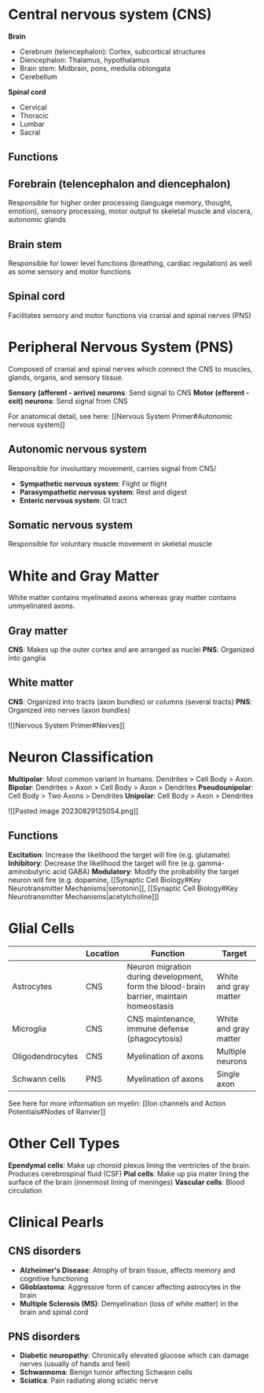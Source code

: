 # Central nervous system (CNS)
**Brain**
- Cerebrum (telencephalon): Cortex, subcortical structures
- Diencephalon: Thalamus, hypothalamus
- Brain stem: Midbrain, pons, medulla oblongata
- Cerebellum

**Spinal cord**
- Cervical
- Thoracic
- Lumbar
- Sacral
## Functions
## Forebrain (telencephalon and diencephalon)
Responsible for higher order processing (language memory, thought, emotion), sensory processing, motor output to skeletal muscle and viscera, autonomic glands
## Brain stem
Responsible for lower level functions (breathing, cardiac regulation) as well as some sensory and motor functions
## Spinal cord
Facilitates sensory and motor functions via cranial and spinal nerves (PNS)
# Peripheral Nervous System (PNS)
Composed of cranial and spinal nerves which connect the CNS to muscles, glands, organs, and sensory tissue.

**Sensory (afferent - arrive) neurons**: Send signal to CNS
**Motor (efferent - exit) neurons**: Send signal from CNS

For anatomical detail, see here: [[Nervous System Primer#Autonomic nervous system]]
## Autonomic nervous system
Responsible for involuntary movement, carries signal from CNS/

- **Sympathetic nervous system**: Flight or flight
- **Parasympathetic nervous system**: Rest and digest
- **Enteric nervous system**: GI tract
## Somatic nervous system
Responsible for voluntary muscle movement in skeletal muscle
# White and Gray Matter
White matter contains myelinated axons whereas gray matter contains unmyelinated axons.
## Gray matter
**CNS**: Makes up the outer cortex and are arranged as nuclei
**PNS**: Organized into ganglia
## White matter
**CNS**: Organized into tracts (axon bundles) or columns (several tracts)
**PNS**: Organized into nerves (axon bundles)

![[Nervous System Primer#Nerves]]
# Neuron Classification
**Multipolar**: Most common variant in humans. Dendrites > Cell Body > Axon.
**Bipolar**: Dendrites > Axon > Cell Body > Axon > Dendrites
**Pseudounipolar**: Cell Body > Two Axons > Dendrites
**Unipolar**: Cell Body > Axon > Dendrites

![[Pasted image 20230829125054.png]]
## Functions
**Excitation**: Increase the likelihood the target will fire (e.g. glutamate)
**Inhibitory**: Decrease the likelihood the target will fire (e.g. gamma-aminobutyric acid GABA)
**Modulatory**: Modify the probability the target neuron will fire (e.g. dopamine, [[Synaptic Cell Biology#Key Neurotransmitter Mechanisms|serotonin]], [[Synaptic Cell Biology#Key Neurotransmitter Mechanisms|acetylcholine]])
# Glial Cells
|                  | Location | Function                                                                                | Target                |
| ---------------- | -------- | --------------------------------------------------------------------------------------- | --------------------- |
| Astrocytes       | CNS      | Neuron migration during development, form the blood-brain barrier, maintain homeostasis | White and gray matter |
| Microglia        | CNS      | CNS maintenance, immune defense (phagocytosis)                                          | White and gray matter |
| Oligodendrocytes | CNS      | Myelination of axons                                                                    | Multiple neurons                      |
| Schwann cells    | PNS      | Myelination of axons                                                                    | Single axon             |

See here for more information on myelin: [[Ion channels and Action Potentials#Nodes of Ranvier]]
# Other Cell Types
**Ependymal cells**: Make up choroid plexus lining the ventricles of the brain. Produces cerebrospinal fluid (CSF)
**Pial cells**: Make up pia mater lining the surface of the brain (innermost lining of meninges)
**Vascular cells**: Blood circulation
# Clinical Pearls
## CNS disorders
- **Alzheimer's Disease**: Atrophy of brain tissue, affects memory and cognitive functioning
- **Glioblastoma**: Aggressive form of cancer affecting astrocytes in the brain
- **Multiple Sclerosis (MS)**: Demyelination (loss of white matter) in the brain and spinal cord
## PNS disorders
- **Diabetic neuropathy**: Chronically elevated glucose which can damage nerves (usually of hands and feel)
- **Schwannoma**: Benign tumor affecting Schwann cells
- **Sciatica**: Pain radiating along sciatic nerve